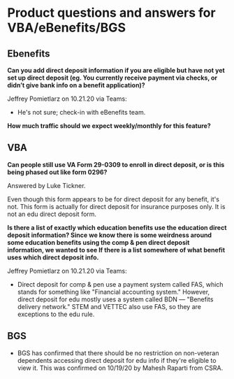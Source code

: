 # Product questions and answers for VBA/eBenefits/BGS

## Ebenefits

**Can you add direct deposit information if you are eligible but have not yet set up direct deposit (eg. You currently receive payment via checks, or didn’t give bank info on a benefit application)?**

Jeffrey Pomietlarz on 10.21.20 via Teams:

- He's not sure; check-in with eBenefits team.

**How much traffic should we expect weekly/monthly for this feature?**

## VBA

**Can people still use VA Form 29-0309 to enroll in direct deposit, or is this being phased out like form 0296?**

Answered by Luke Tickner.

Even though this form appears to be for direct deposit for any benefit, it's not. This form is actually for direct deposit for insurance purposes only. It is not an edu direct deposit form.

**Is there a list of exactly which education benefits use the education direct deposit information? Since we know there is some weirdness around some education benefits using the comp & pen direct deposit information, we wanted to see If there is a list somewhere of what benefit uses which direct deposit info.**

Jeffrey Pomietlarz on 10.21.20 via Teams:

- Direct deposit for comp & pen use a payment system called FAS, which stands for something like "Financial accounting system." However, direct deposit for edu mostly uses a system called BDN — "Benefits delivery network." STEM and VETTEC also use FAS, so they are exceptions to the edu rule.

## BGS

- BGS has confirmed that there should be no restriction on non-veteran dependents accessing direct deposit for edu info if they're eligible to view it. This was confirmed on 10/19/20 by Mahesh Raparti from CSRA.
